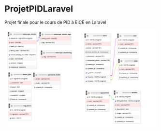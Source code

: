 # ProjetPIDLaravel
Projet finale pour le cours de PID à EICE en Laravel

![alt text](https://github.com/crysis90war/ProjetPIDLaravel/blob/main/DBFinale.PNG?raw=true)
